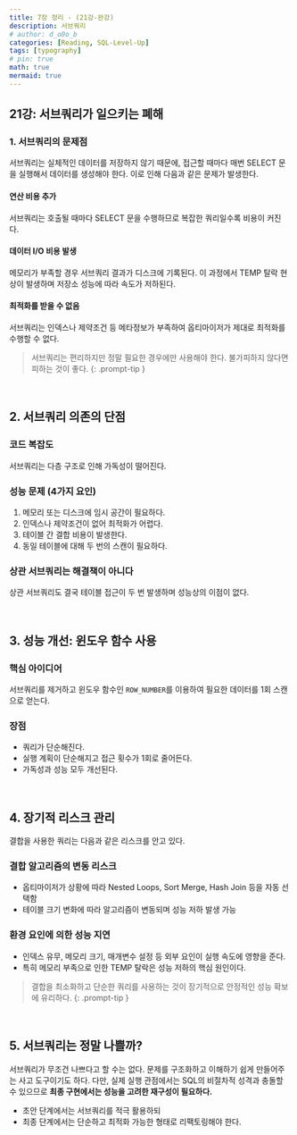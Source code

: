 ```yaml
---
title: 7장 정리 - (21강-완강)
description: 서브쿼리
# author: d_o0o_b
categories: [Reading, SQL-Level-Up]
tags: [typography]
# pin: true
math: true
mermaid: true
---
```


## 21강: 서브쿼리가 일으키는 폐해

### 1. 서브쿼리의 문제점
서브쿼리는 실체적인 데이터를 저장하지 않기 때문에, 접근할 때마다 매번 SELECT 문을 실행해서 데이터를 생성해야 한다. 이로 인해 다음과 같은 문제가 발생한다.


#### 연산 비용 추가
서브쿼리는 호출될 때마다 SELECT 문을 수행하므로 복잡한 쿼리일수록 비용이 커진다.

#### 데이터 I/O 비용 발생
메모리가 부족할 경우 서브쿼리 결과가 디스크에 기록된다. 이 과정에서 TEMP 탈락 현상이 발생하며 저장소 성능에 따라 속도가 저하된다.

#### 최적화를 받을 수 없음
서브쿼리는 인덱스나 제약조건 등 메타정보가 부족하여 옵티마이저가 제대로 최적화를 수행할 수 없다.

> 서브쿼리는 편리하지만 정말 필요한 경우에만 사용해야 한다. 불가피하지 않다면 피하는 것이 좋다.
{: .prompt-tip }

<br/>

## 2. 서브쿼리 의존의 단점

### 코드 복잡도  
서브쿼리는 다층 구조로 인해 가독성이 떨어진다.

### 성능 문제 (4가지 요인)  
1. 메모리 또는 디스크에 임시 공간이 필요하다.  
2. 인덱스나 제약조건이 없어 최적화가 어렵다.  
3. 테이블 간 결합 비용이 발생한다.  
4. 동일 테이블에 대해 두 번의 스캔이 필요하다.

### 상관 서브쿼리는 해결책이 아니다  
상관 서브쿼리도 결국 테이블 접근이 두 번 발생하며 성능상의 이점이 없다.

<br/>

## 3. 성능 개선: 윈도우 함수 사용

### 핵심 아이디어  
서브쿼리를 제거하고 윈도우 함수인 `ROW_NUMBER`를 이용하여 필요한 데이터를 1회 스캔으로 얻는다.

### 장점  
- 쿼리가 단순해진다.  
- 실행 계획이 단순해지고 접근 횟수가 1회로 줄어든다.  
- 가독성과 성능 모두 개선된다.

<br/>

## 4. 장기적 리스크 관리

결합을 사용한 쿼리는 다음과 같은 리스크를 안고 있다.

### 결합 알고리즘의 변동 리스크  
- 옵티마이저가 상황에 따라 Nested Loops, Sort Merge, Hash Join 등을 자동 선택함
- 테이블 크기 변화에 따라 알고리즘이 변동되며 성능 저하 발생 가능

### 환경 요인에 의한 성능 지연  
- 인덱스 유무, 메모리 크기, 매개변수 설정 등 외부 요인이 실행 속도에 영향을 준다.  
- 특히 메모리 부족으로 인한 TEMP 탈락은 성능 저하의 핵심 원인이다.

> 결합을 최소화하고 단순한 쿼리를 사용하는 것이 장기적으로 안정적인 성능 확보에 유리하다.
{: .prompt-tip }

<br/>

## 5. 서브쿼리는 정말 나쁠까?

서브쿼리가 무조건 나쁘다고 할 수는 없다. 문제를 구조화하고 이해하기 쉽게 만들어주는 사고 도구이기도 하다. 다만, 실제 실행 관점에서는 SQL의 비절차적 성격과 충돌할 수 있으므로 **최종 구현에서는 성능을 고려한 재구성이 필요하다.**

- 초안 단계에서는 서브쿼리를 적극 활용하되  
- 최종 단계에서는 단순하고 최적화 가능한 형태로 리팩토링해야 한다.
